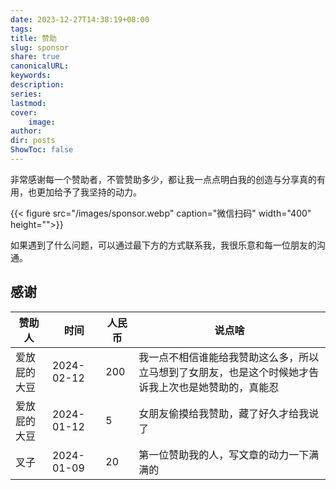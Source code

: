 ```yaml
---
date: 2023-12-27T14:38:19+08:00
tags: 
title: 赞助
slug: sponsor
share: true
canonicalURL: 
keywords: 
description: 
series: 
lastmod: 
cover:
    image: 
author: 
dir: posts
ShowToc: false
---
```

非常感谢每一个赞助者，不管赞助多少，都让我一点点明白我的创造与分享真的有用，也更加给予了我坚持的动力。

{{< figure src="/images/sponsor.webp" caption="微信扫码" width="400" height="">}}

如果遇到了什么问题，可以通过最下方的方式联系我，我很乐意和每一位朋友的沟通。

## 感谢

| 赞助人    | 时间         | 人民币 | 说点啥                                                |
| ------ | ---------- | --- | -------------------------------------------------- |
| 爱放屁的大豆 | 2024-02-12 | 200 | 我一点不相信谁能给我赞助这么多，所以立马想到了女朋友，也是这个时候她才告诉我上次也是她赞助的，真能忍 |
| 爱放屁的大豆 | 2024-01-12 | 5   | 女朋友偷摸给我赞助，藏了好久才给我说了                                |
| 叉子     | 2024-01-09 | 20  | 第一位赞助我的人，写文章的动力一下满满的                               |

